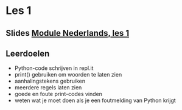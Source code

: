 # Les 1

## Slides  [Module Nederlands, les 1](https://slides.com/vhto/nederlands1)

## Leerdoelen

* Python-code schrijven in repl.it
* print\(\) gebruiken om woorden te laten zien
* aanhalingstekens gebruiken 
* meerdere regels laten zien
* goede en foute print-codes vinden
* weten wat je moet doen als je een foutmelding van Python krijgt

